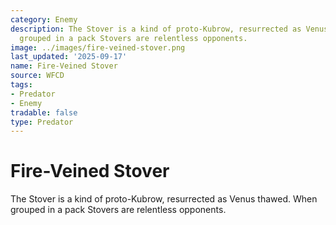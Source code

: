 ```yaml
---
category: Enemy
description: The Stover is a kind of proto-Kubrow, resurrected as Venus thawed. When
  grouped in a pack Stovers are relentless opponents.
image: ../images/fire-veined-stover.png
last_updated: '2025-09-17'
name: Fire-Veined Stover
source: WFCD
tags:
- Predator
- Enemy
tradable: false
type: Predator
---
```


# Fire-Veined Stover

The Stover is a kind of proto-Kubrow, resurrected as Venus thawed. When grouped in a pack Stovers are relentless opponents.

